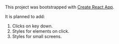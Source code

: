 This project was bootstrapped with [Create React App](https://github.com/facebookincubator/create-react-app).

It is planned to add:
1. Clicks on key down.
2. Styles for elements on click.
3. Styles for small screens.  